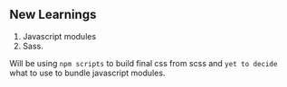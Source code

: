 ## New Learnings

1. Javascript modules
2. Sass.


Will be using `npm scripts` to build final css from scss and `yet to decide` what to use to bundle javascript modules.